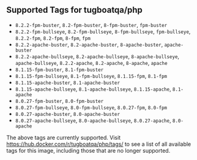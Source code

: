 ## Supported Tags for tugboatqa/php

* `8.2.2-fpm-buster`, `8.2-fpm-buster`, `8-fpm-buster`, `fpm-buster`
* `8.2.2-fpm-bullseye`, `8.2-fpm-bullseye`, `8-fpm-bullseye`, `fpm-bullseye`, `8.2.2-fpm`, `8.2-fpm`, `8-fpm`, `fpm`
* `8.2.2-apache-buster`, `8.2-apache-buster`, `8-apache-buster`, `apache-buster`
* `8.2.2-apache-bullseye`, `8.2-apache-bullseye`, `8-apache-bullseye`, `apache-bullseye`, `8.2.2-apache`, `8.2-apache`, `8-apache`, `apache`
* `8.1.15-fpm-buster`, `8.1-fpm-buster`
* `8.1.15-fpm-bullseye`, `8.1-fpm-bullseye`, `8.1.15-fpm`, `8.1-fpm`
* `8.1.15-apache-buster`, `8.1-apache-buster`
* `8.1.15-apache-bullseye`, `8.1-apache-bullseye`, `8.1.15-apache`, `8.1-apache`
* `8.0.27-fpm-buster`, `8.0-fpm-buster`
* `8.0.27-fpm-bullseye`, `8.0-fpm-bullseye`, `8.0.27-fpm`, `8.0-fpm`
* `8.0.27-apache-buster`, `8.0-apache-buster`
* `8.0.27-apache-bullseye`, `8.0-apache-bullseye`, `8.0.27-apache`, `8.0-apache`

The above tags are currently supported. Visit https://hub.docker.com/r/tugboatqa/php/tags/ to see a list of all available tags for this image, including those that are no longer supported.
